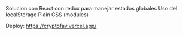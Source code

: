 Solucion con React con redux para manejar estados globales
Uso del localStorage
Plain CSS (modules)

Deploy: https://cryptofav.vercel.app/
